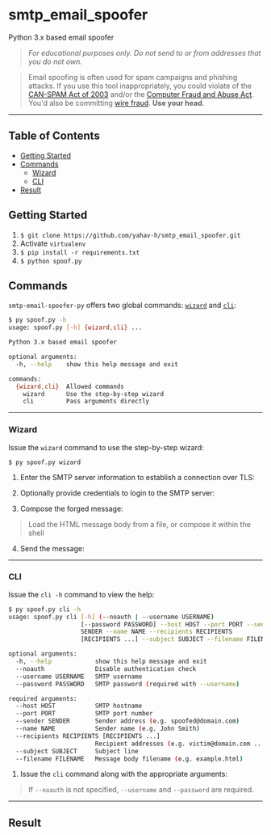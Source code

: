 # smtp_email_spoofer
Python 3.x based email spoofer 

> *For educational purposes only. Do not send to or from addresses that you do not own.* 

> Email spoofing is often used for spam campaigns and phishing attacks. If you use this tool inappropriately, you could violate of the [CAN-SPAM Act of 2003](https://en.wikipedia.org/wiki/CAN-SPAM_Act_of_2003) and/or the [Computer Fraud and Abuse Act](https://en.wikipedia.org/wiki/Computer_Fraud_and_Abuse_Act). You'd also be committing [wire fraud](https://en.wikipedia.org/wiki/Mail_and_wire_fraud#Wire). **Use your head**.

----

## Table of Contents

- [Getting Started](#getting-started)
- [Commands](#commands)
  - [Wizard](#wizard)
  - [CLI](#cli)
- [Result](#result)

## <a id="getting-started">Getting Started</a>

1. `$ git clone https://github.com/yahav-h/smtp_email_spoofer.git`
3. Activate `virtualenv`
2. `$ pip install -r requirements.txt`
3. `$ python spoof.py`

## <a id="commands">Commands</a>

`smtp-email-spoofer-py` offers two global commands: [`wizard`](#wizard) and [`cli`](#cli):

```bash
$ py spoof.py -h
usage: spoof.py [-h] {wizard,cli} ...

Python 3.x based email spoofer

optional arguments:
  -h, --help    show this help message and exit

commands:
  {wizard,cli}  Allowed commands
    wizard      Use the step-by-step wizard
    cli         Pass arguments directly
```    

----

### <a id="wizard">Wizard</a>

Issue the `wizard` command to use the step-by-step wizard:

```
$ py spoof.py wizard
```

1. Enter the SMTP server information to establish a connection over TLS:


2. Optionally provide credentials to login to the SMTP server:


3. Compose the forged message:

> Load the HTML message body from a file, or compose it within the shell


4. Send the message:



----

### <a id="cli">CLI</a>

Issue the `cli -h` command to view the help:

```bash
$ py spoof.py cli -h
usage: spoof.py cli [-h] (--noauth | --username USERNAME)
                    [--password PASSWORD] --host HOST --port PORT --sender
                    SENDER --name NAME --recipients RECIPIENTS
                    [RECIPIENTS ...] --subject SUBJECT --filename FILENAME

optional arguments:
  -h, --help            show this help message and exit
  --noauth              Disable authentication check
  --username USERNAME   SMTP username
  --password PASSWORD   SMTP password (required with --username)

required arguments:
  --host HOST           SMTP hostname
  --port PORT           SMTP port number
  --sender SENDER       Sender address (e.g. spoofed@domain.com)
  --name NAME           Sender name (e.g. John Smith)
  --recipients RECIPIENTS [RECIPIENTS ...]
                        Recipient addresses (e.g. victim@domain.com ...)
  --subject SUBJECT     Subject line
  --filename FILENAME   Message body filename (e.g. example.html)
```

1. Issue the `cli` command along with the appropriate arguments:

> If `--noauth` is not specified, `--username` and `--password` are required.



----

## Result



